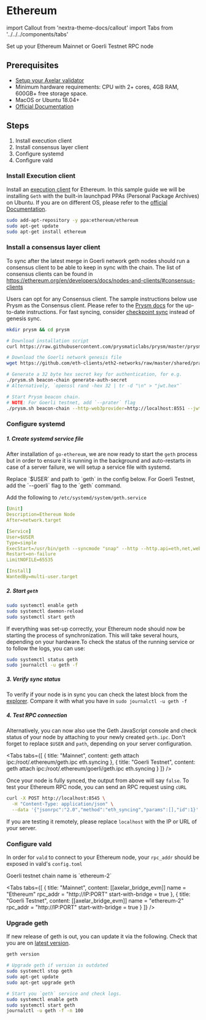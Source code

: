 # Ethereum

import Callout from 'nextra-theme-docs/callout'
import Tabs from '../../../components/tabs'

Set up your Ethereum Mainnet or Goerli Testnet RPC node

## Prerequisites

- [Setup your Axelar validator](/validator/setup)
- Minimum hardware requirements: CPU with 2+ cores, 4GB RAM, 600GB+ free storage space.
- MacOS or Ubuntu 18.04+
- [Official Documentation](https://ethereum.org/en/developers/docs/nodes-and-clients)


## Steps
1. Install execution client
2. Install consensus layer client
3. Configure systemd
4. Configure vald


### Install Execution client

Install an [execution client](https://ethereum.org/en/developers/docs/nodes-and-clients/#execution-clients) for Ethereum.
In this sample guide we will be installing `Geth` with the built-in launchpad PPAs (Personal Package Archives) on Ubuntu. If you are on different OS, please refer to the [official Documentation](https://geth.ethereum.org/docs/getting-started).

```bash
sudo add-apt-repository -y ppa:ethereum/ethereum
sudo apt-get update
sudo apt-get install ethereum
```

### Install a consensus layer client

To sync after the latest merge in Goerli network geth nodes should run a consensus client to be able to keep in sync with the chain. The list of consensus clients can be found in https://ethereum.org/en/developers/docs/nodes-and-clients/#consensus-clients

Users can opt for any Consensus client. The sample instructions below
use Prysm as the Consensus client.
Please refer to the [Prysm docs](https://docs.prylabs.network/docs/install/install-with-script) for the up-to-date instructions. For fast syncing,
consider [checkpoint sync](https://docs.prylabs.network/docs/prysm-usage/checkpoint-sync) instead of genesis sync.

```bash
mkdir prysm && cd prysm

# Download installation script
curl https://raw.githubusercontent.com/prysmaticlabs/prysm/master/prysm.sh --output prysm.sh && chmod +x prysm.sh

# Download the Goerli network genesis file
wget https://github.com/eth-clients/eth2-networks/raw/master/shared/prater/genesis.ssz

# Generate a 32 byte hex secret key for authentication, for e.g.
./prysm.sh beacon-chain generate-auth-secret
# Alternatively, `openssl rand -hex 32 | tr -d "\n" > "jwt.hex"`

# Start Prysm beacon chain.
# NOTE: For Goerli testnet, add `--prater` flag
./prysm.sh beacon-chain --http-web3provider=http://localhost:8551 --jwt-secret=/path/to/jwt.hex --genesis-state=./genesis.ssz
```

### Configure systemd

##### 1. Create systemd service file

After installation of `go-ethereum`, we are now ready to start the `geth` process but in order to ensure it is running in the background and auto-restarts in case of a server failure, we will setup a service file with systemd.

<Callout type="error" emoji="⚠️">
  Replace `$USER` and path to `geth` in the config below.
  For Goerli Testnet, add the `--goerli` flag to the `geth` command.
</Callout>

Add the following to `/etc/systemd/system/geth.service`
```yaml
[Unit]
Description=Ethereum Node
After=network.target

[Service]
User=$USER
Type=simple
ExecStart=/usr/bin/geth --syncmode "snap" --http --http.api=eth,net,web3,engine --http.vhosts * --http.addr 0.0.0.0 --authrpc.jwtsecret=/path/to/jwt.hex --override.terminaltotaldifficulty 50000000000000000
Restart=on-failure
LimitNOFILE=65535

[Install]
WantedBy=multi-user.target
```

##### 2. Start `geth`

```bash
sudo systemctl enable geth
sudo systemctl daemon-reload
sudo systemctl start geth
```

If everything was set-up correctly, your Ethereum node should now be starting the process of synchronization. This will take several hours, depending on your hardware.To check the status of the running service or to follow the logs, you can use:

```bash
sudo systemctl status geth
sudo journalctl -u geth -f
```

##### 3. Verify sync status

To verify if your node is in sync you can check the latest block from the [explorer](https://goerli.etherscan.io/).
Compare it with what you have in `sudo journalctl -u geth -f`


##### 4. Test RPC connection

Alternatively, you can now also use the Geth JavaScript console and check status of your node by attaching to your newly created `geth.ipc`. Don't forget to replace `$USER` and `path`, depending on your server configuration.

<Tabs tabs={[
{
title: "Mainnet",
content: <CodeBlock language="bash">
geth attach ipc:/root/.ethereum/geth.ipc
eth.syncing
</CodeBlock>
},
{
title: "Goerli Testnet",
content: <CodeBlock language="bash">
geth attach ipc:/root/.ethereum/goerli/geth.ipc
eth.syncing
</CodeBlock>
}
]} />

Once your node is fully synced, the output from above will say `false`. To test your Ethereum RPC node, you can send an RPC request using `cURL`

```bash
curl -X POST http://localhost:8545 \
  -H "Content-Type: application/json" \
  --data '{"jsonrpc":"2.0","method":"eth_syncing","params":[],"id":1}'
```

If you are testing it remotely, please replace `localhost` with the IP or URL of your server.

### Configure vald

In order for `vald` to connect to your Ethereum node, your `rpc_addr` should be exposed in
vald's `config.toml`

<Callout emoji="📝">
  Goerli testnet chain name is `ethereum-2`
</Callout>

<Tabs tabs={[
{
title: "Mainnet",
content: <CodeBlock language="yaml">
[[axelar_bridge_evm]]
name = "Ethereum"
rpc_addr = "http://IP:PORT"
start-with-bridge = true
</CodeBlock>
},
{
title: "Goerli Testnet",
content: <CodeBlock language="yaml">
[[axelar_bridge_evm]]
name = "ethereum-2"
rpc_addr = "http://IP:PORT"
start-with-bridge = true
</CodeBlock>
}
]} />


### Upgrade geth

If new release of geth is out, you can update it via the following.
Check that you are on [latest version](https://github.com/ethereum/go-ethereum/releases).

```bash
geth version

# Upgrade geth if version is outdated
sudo systemctl stop geth
sudo apt-get update
sudo apt-get upgrade geth

# Start you `geth` service and check logs.
sudo systemctl enable geth
sudo systemctl start geth
journalctl -u geth -f -n 100
```
